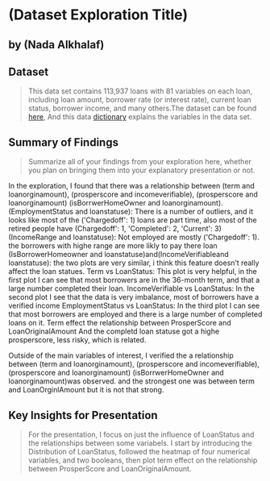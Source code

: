 # (Dataset Exploration Title)
## by (Nada Alkhalaf)


## Dataset

> This data set contains 113,937 loans with 81 variables on each loan, including loan amount, borrower rate (or interest rate), current loan status, borrower income, and many others.The dataset can be found [here](https://www.google.com/url?q=https://s3.amazonaws.com/udacity-hosted-downloads/ud651/prosperLoanData.csv&sa=D&ust=1598802388385000&usg=AOvVaw3fxHB8k4ccM0zllrAcgHES), And this data [dictionary](https://www.google.com/url?q=https://docs.google.com/spreadsheet/ccc?key%3D0AllIqIyvWZdadDd5NTlqZ1pBMHlsUjdrOTZHaVBuSlE%26usp%3Dsharing&sa=D&ust=1598802388386000&usg=AOvVaw1A4JQazJP_rUmAt2yIxAiQ) explains the variables in the data set. 


## Summary of Findings

> Summarize all of your findings from your exploration here, whether you plan on bringing them into your explanatory presentation or not.

In the exploration, I found that there was a relationship between (term and loanorginamount), (prosperscore and incomeverifiable), (prosperscore and loanorginamount) (isBorrwerHomeOwner and loanorginamount). 
(EmploymentStatus and loanstatuse): There is a number of outliers, and it looks like most of the ('Chargedoff': 1) loans are part time, also most of the retired people have (Chargedoff': 1, 'Completed': 2, 'Current': 3)
(IncomeRange and loanstatuse): Not employed are mostly ('Chargedoff': 1). the borrowers with highe range are more likly to pay there loan
(IsBorrowerHomeowner and loanstatuse)and(IncomeVerifiableand loanstatuse): the two plots are very similar, i think this feature doesn’t really affect the loan statues.
Term vs LoanStatus: This plot is very helpful, in the first plot I can see that most borrowers are in the 36-month term, and that a large number completed their loan. 
IncomeVerifiable vs LoanStatus: In the second plot I see that the data is very imbalance, most of borrowers have a verified income
EmploymentStatus vs LoanStatus: In the third plot I can see that most borrowers are employed and there is a large number of completed loans on it. 
Term effect the relationship between ProsperScore and LoanOriginalAmount And the completd loan statuse got a highe prosperscore, less risky, which is related. 



Outside of the main variables of interest, I verified the a relationship between (term and loanorginamount), (prosperscore and incomeverifiable), (prosperscore and loanorginamount) (isBorrwerHomeOwner and loanorginamount)was observed.
and the strongest one was between term and LoanOrginlAmount but it is not that strong. 

## Key Insights for Presentation

> For the presentation, I focus on just the influence of LoanStatus and the relationships between some variabels. I start by introducing the Distribution of LoanStatus, followed the heatmap of four numerical variables, and two booleans, then plot term effect on the relationship between ProsperScore and LoanOriginalAmount.
